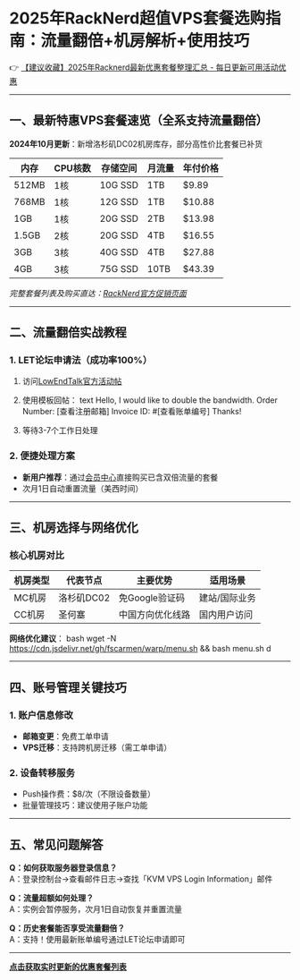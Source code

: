 # 2025年RackNerd超值VPS套餐选购指南：流量翻倍+机房解析+使用技巧

👉 [【建议收藏】2025年Racknerd最新优惠套餐整理汇总 - 每日更新可用活动优惠](https://bit.ly/Rack_Nerd)

---

## 一、最新特惠VPS套餐速览（全系支持流量翻倍）
**2024年10月更新**：新增洛杉矶DC02机房库存，部分高性价比套餐已补货

| 内存 | CPU核数 | 存储空间 | 月流量 | 年付价格 |
|-------|---------|----------|--------|----------|
| 512MB | 1核     | 10G SSD  | 1TB    | $9.89    |
| 768MB | 1核     | 12G SSD  | 1TB    | $10.88   |
| 1GB   | 1核     | 20G SSD  | 2TB    | $13.98   |
| 1.5GB | 2核     | 20G SSD  | 4TB    | $16.55   |
| 3GB   | 3核     | 40G SSD  | 4TB    | $27.88   |
| 4GB   | 3核     | 75G SSD  | 10TB   | $43.39   |

*完整套餐列表及购买直达：[RackNerd官方促销页面](https://bit.ly/Rack_Nerd)*

---

## 二、流量翻倍实战教程
### 1. LET论坛申请法（成功率100%）
1. 访问[LowEndTalk官方活动帖](https://lowendtalk.com/discussion/178275/)
2. 使用模板回帖：
   text
   Hello, I would like to double the bandwidth.
   Order Number: [查看注册邮箱]
   Invoice ID: #[查看账单编号]
   Thanks!
   
3. 等待3-7个工作日处理

### 2. 便捷处理方案
- **新用户推荐**：通过[会员中心](https://bit.ly/Rack_Nerd)直接购买已含双倍流量的套餐
- 次月1日自动重置流量（美西时间）

---

## 三、机房选择与网络优化
### 核心机房对比
| 机房类型 | 代表节点   | 主要优势          | 适用场景       |
|----------|------------|-------------------|----------------|
| MC机房   | 洛杉矶DC02 | 免Google验证码    | 建站/国际业务  |
| CC机房   | 圣何塞     | 中国方向优化线路  | 国内用户访问   |

**网络优化建议**：
bash
wget -N https://cdn.jsdelivr.net/gh/fscarmen/warp/menu.sh && bash menu.sh d

---

## 四、账号管理关键技巧
### 1. 账户信息修改
- **邮箱变更**：免费工单申请
- **VPS迁移**：支持跨机房迁移（需工单申请）

### 2. 设备转移服务
- Push操作费：$8/次（不限设备数量）
- 批量管理技巧：建议使用子账户功能

---

## 五、常见问题解答
**Q：如何获取服务器登录信息？**  
A：登录控制台→查看邮件日志→查找「KVM VPS Login Information」邮件

**Q：流量超额如何处理？**  
A：实例会暂停服务，次月1日自动恢复并重置流量

**Q：历史套餐能否享受流量翻倍？**  
A：支持！使用最新账单编号通过LET论坛申请即可

---

**[点击获取实时更新的优惠套餐列表](https://bit.ly/Rack_Nerd)**